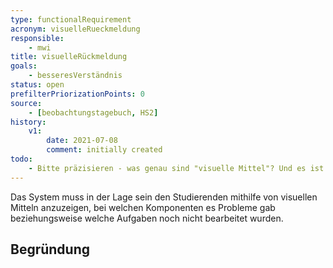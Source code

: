 ```yaml
---
type: functionalRequirement
acronym: visuelleRueckmeldung
responsible:
    - mwi
title: visuelleRückmeldung
goals:
    - besseresVerständnis
status: open
prefilterPriorizationPoints: 0
source:
    - [beobachtungstagebuch, HS2]
history:
    v1:
        date: 2021-07-08
        comment: initially created
todo:
    - Bitte präzisieren - was genau sind "visuelle Mittel"? Und es ist ein großer Unterschied, bei welche Komponenten es Probleme gab, und welche Aufgaben noch nicht bearbeitet wurden. Letzteres gibt es schon. 
---
```


Das System muss in der Lage sein den Studierenden mithilfe von visuellen Mitteln anzuzeigen, bei welchen Komponenten es Probleme gab beziehungsweise welche Aufgaben noch nicht bearbeitet wurden.

## Begründung
